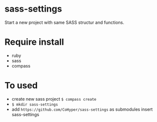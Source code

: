 sass-settings
=============

Start a new project with same SASS structur and functions.

# Require install
* ruby
* sass
* compass

# To used
* create new sass project `$ compass create`
* `$ mkdir sass-settings`
* add `https://github.com/CoHyper/sass-settings` as submodules insert sass-settings
